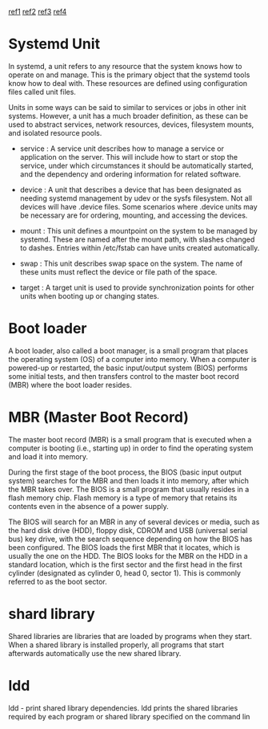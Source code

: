 [ref1](https://www.digitalocean.com/community/tutorials/understanding-systemd-units-and-unit-files)
[ref2](http://searchdatacenter.techtarget.com/definition/boot-loader-boot-manager)
[ref3](http://www.linfo.org/mbr.html)
[ref4](http://tldp.org/HOWTO/Program-Library-HOWTO/shared-libraries.html)

# Systemd Unit

In systemd, a unit refers to any resource that the system knows how to operate on and manage. This is the primary object that the systemd tools know how to deal with. These resources are defined using configuration files called unit files.

Units in some ways can be said to similar to services or jobs in other init systems. However, a unit has a much broader definition, as these can be used to abstract services, network resources, devices, filesystem mounts, and isolated resource pools.

- service : A service unit describes how to manage a service or application on the server. This will include how to start or stop the service, under which circumstances it should be automatically started, and the dependency and ordering information for related software.

- device : A unit that describes a device that has been designated as needing systemd management by udev or the sysfs filesystem. Not all devices will have .device files. Some scenarios where .device units may be necessary are for ordering, mounting, and accessing the devices.

- mount : This unit defines a mountpoint on the system to be managed by systemd. These are named after the mount path, with slashes changed to dashes. Entries within /etc/fstab can have units created automatically.

- swap : This unit describes swap space on the system. The name of these units must reflect the device or file path of the space.

- target : A target unit is used to provide synchronization points for other units when booting up or changing states. 

# Boot loader

A boot loader, also called a boot manager, is a small program that places the operating system (OS) of a computer into memory. When a computer is powered-up or restarted, the basic input/output system (BIOS) performs some initial tests, and then transfers control to the master boot record (MBR) where the boot loader resides.

# MBR (Master Boot Record)

	
The master boot record (MBR) is a small program that is executed when a computer is booting (i.e., starting up) in order to find the operating system and load it into memory.

During the first stage of the boot process, the BIOS (basic input output system) searches for the MBR and then loads it into memory, after which the MBR takes over. The BIOS is a small program that usually resides in a flash memory chip. Flash memory is a type of memory that retains its contents even in the absence of a power supply.

The BIOS will search for an MBR in any of several devices or media, such as the hard disk drive (HDD), floppy disk, CDROM and USB (universal serial bus) key drive, with the search sequence depending on how the BIOS has been configured. The BIOS loads the first MBR that it locates, which is usually the one on the HDD. The BIOS looks for the MBR on the HDD in a standard location, which is the first sector and the first head in the first cylinder (designated as cylinder 0, head 0, sector 1). This is commonly referred to as the boot sector.


# shard library 

Shared libraries are libraries that are loaded by programs when they start. When a shared library is installed properly, all programs that start afterwards automatically use the new shared library.

# ldd

ldd - print shared library dependencies. ldd prints the shared libraries required by each program or shared library specified on the command lin

